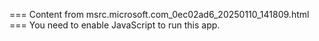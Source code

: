 === Content from msrc.microsoft.com_0ec02ad6_20250110_141809.html ===
You need to enable JavaScript to run this app.
